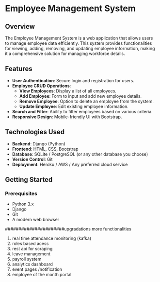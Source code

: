 # Employee Management System

## Overview

The Employee Management System is a web application that allows users to manage employee data efficiently. This system provides functionalities for viewing, adding, removing, and updating employee information, making it a comprehensive solution for managing workforce details.

## Features

- **User Authentication**: Secure login and registration for users.
- **Employee CRUD Operations**: 
  - **View Employees**: Display a list of all employees.
  - **Add Employee**: Form to input and add new employee details.
  - **Remove Employee**: Option to delete an employee from the system.
  - **Update Employee**: Edit existing employee information.
- **Search and Filter**: Ability to filter employees based on various criteria.
- **Responsive Design**: Mobile-friendly UI with Bootstrap.

## Technologies Used

- **Backend**: Django (Python)
- **Frontend**: HTML, CSS, Bootstrap
- **Database**: SQLite / PostgreSQL (or any other database you choose)
- **Version Control**: Git
- **Deployment**: Heroku / AWS / Any preferred cloud service

## Getting Started

### Prerequisites

- Python 3.x
- Django
- Git
- A modern web browser


######################upgradations
more functionalities 
1) real time attendance monitoring (kafka)
2) roles based acess
3) rest api for scraping
4) leave management
5) payroll system
6) analytics dashboard
7) event pages /notification
8) employee of the month portal

